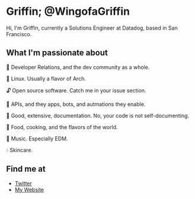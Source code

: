 # Griffin; @WingofaGriffin
Hi, I'm Griffin, currently a Solutions Engineer at Datadog, based in San Francisco.

## What I'm passionate about
🥑 Developer Relations, and the dev community as a whole.

🐧 Linux. Usually a flavor of Arch.

🔓 Open source software. Catch me in your issue section.

🤖 APIs, and they apps, bots, and autmations they enable.

📝 Good, extensive, documentation. No, your code is not self-documenting.

🥘 Food, cooking, and the flavors of the world.

🎵 Music. Especially EDM.

💧 Skincare.

## Find me at
- [Twitter](https://twitter.com/WingofaGriffin)
- [My Website](https://griffin.run)
